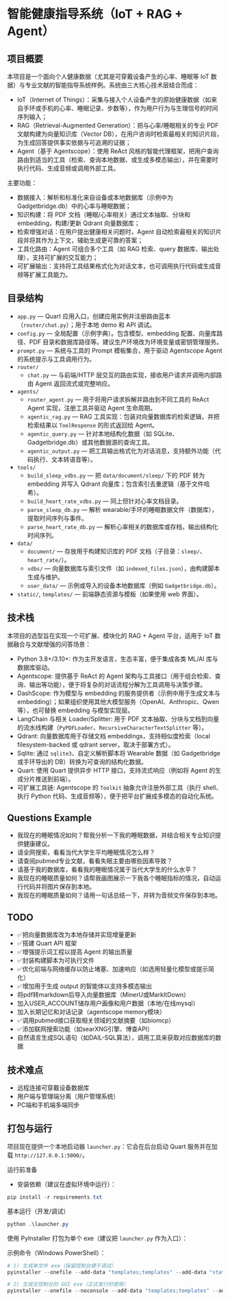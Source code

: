 # 智能健康指导系统（IoT + RAG + Agent）

## 项目概要

本项目是一个面向个人健康数据（尤其是可穿戴设备产生的心率、睡眠等 IoT 数据）与专业文献的智能指导系统样例。系统由三大核心技术层结合而成：

- IoT（Internet of Things）：采集与接入个人设备产生的原始健康数据（如来自手环或手机的心率、睡眠记录、步数等），作为用户行为与生理信号的时间序列输入；
- RAG（Retrieval-Augmented Generation）：把与心率/睡眠相关的专业 PDF 文献构建为向量知识库（Vector DB），在用户咨询时检索最相关的知识片段，为生成回答提供事实依据与可追溯的证据；
- Agent（基于 Agentscope）：使用 ReAct 风格的智能代理框架，把用户查询路由到适当的工具（检索、查询本地数据、或生成多模态输出），并在需要时执行代码、生成音频或调用外部工具。

主要功能：

- 数据接入：解析和标准化来自设备或本地数据库（示例中为 Gadgetbridge.db）中的心率与睡眠数据；
- 知识构建：将 PDF 文档（睡眠/心率相关）通过文本抽取、分块和 embedding，构建/更新 Qdrant 向量数据库；
- 检索增强对话：在用户提出健康相关问题时，Agent 自动检索最相关的知识片段并将其作为上下文，辅助生成更可靠的答案；
- 工具化路由：Agent 可组合多个工具（如 RAG 检索、query 数据库、输出处理），支持可扩展的交互能力；
- 可扩展输出：支持将工具结果格式化为对话文本，也可调用执行代码或生成音频等扩展工具能力。

## 目录结构

- `app.py` — Quart 应用入口，创建应用实例并注册路由蓝本（`router/chat.py`）；用于本地 demo 和 API 调试。
- `config.py` — 全局配置（示例字典）。包含模型、embedding 配置、向量库路径、PDF 目录和数据库路径等。建议生产环境改为环境变量或密钥管理服务。
- `prompt.py` — 系统与工具的 Prompt 模板集合，用于驱动 Agentscope Agent 的系统提示与工具调用行为。
- `router/`
  - `chat.py` — 与前端/HTTP 层交互的路由实现，接收用户请求并调用内部路由 Agent 返回流式或完整响应。
- `agents/`
  - `router_agent.py` — 用于将用户请求拆解并路由到不同工具的 ReAct Agent 实现，注册工具并驱动 Agent 生命周期。
  - `agentic_rag.py` — RAG 工具实现：包装对向量数据库的检索逻辑，并把检索结果以 `ToolResponse` 的形式返回给 Agent。
  - `agentic_query.py` — 针对本地结构化数据（如 SQLite、Gadgetbridge.db）或其他数据源的查询工具。
  - `agentic_output.py` — 把工具输出格式化为对话消息，支持额外功能（代码执行、文本转语音等）。
- `tools/`
  - `build_sleep_vdbs.py` — 把 `data/document/sleep/` 下的 PDF 转为 embedding 并写入 Qdrant 向量库；包含索引去重逻辑（基于文件哈希）。
  - `build_heart_rate_vdbs.py` — 同上但针对心率文档目录。
  - `parse_sleep_db.py` — 解析 wearable/手环的睡眠数据文件（数据库），提取时间序列与事件。
  - `parse_heart_rate_db.py` — 解析心率相关的数据库或存档，输出结构化时间序列。
- `data/`
  - `document/` — 存放用于构建知识库的 PDF 文档（子目录：`sleep/`、`heart_rate/`）。
  - `vdbs/` — 向量数据库与索引文件（如 `indexed_files.json`），由构建脚本生成与维护。
  - `user_data/` — 示例或导入的设备本地数据库（例如 `Gadgetbridge.db`）。
- `static/`, `templates/` — 前端静态资源与模板（如果使用 web 界面）。

## 技术栈

本项目的选型旨在实现一个可扩展、模块化的 RAG + Agent 平台，适用于 IoT 数据融合与文献增强的问答场景：

- Python 3.8+/3.10+: 作为主开发语言，生态丰富，便于集成各类 ML/AI 库与数据库驱动。
- Agentscope: 提供基于 ReAct 的 Agent 架构与工具接口（用于组合检索、查询、输出等功能），便于将复杂的对话流程分解为工具调用与决策步骤。
- DashScope: 作为模型与 embedding 的服务提供者（示例中用于生成文本与 embedding）；如果组织使用其他大模型服务（OpenAI、Anthropic、Qwen 等），也可替换 embedding 与模型实现层。
- LangChain 与相关 Loader/Splitter: 用于 PDF 文本抽取、分块与文档到向量的流水线构建（`PyPDFLoader`、`RecursiveCharacterTextSplitter` 等）。
- Qdrant: 向量数据库用于存储文档 embeddings，支持相似度检索（local filesystem-backed 或 qdrant server，取决于部署方式）。
- Sqlite: 通过 `sqlite3`、自定义解析脚本将 Wearable 数据（如 Gadgetbridge 或手环导出的 DB）转换为可查询的结构化数据。
- Quart: 使用 Quart 提供异步 HTTP 接口，支持流式响应（例如将 Agent 的生成分片推送到前端）。
- 可扩展工具链: Agentscope 的 `Toolkit` 抽象允许注册外部工具（执行 shell、执行 Python 代码、生成音频等），便于把平台扩展成多模态的自动化系统。

## Questions Example

- 我现在的睡眠情况如何？帮我分析一下我的睡眠数据，并结合相关专业知识提供健康建议。
- 请全网搜索，看看当代大学生平均睡眠情况怎么样？
- 请查阅pubmed专业文献，看看失眠主要由哪些因素导致？
- 请基于我的数据库，看看我的睡眠情况属于当代大学生的什么水平？
- 我现在的睡眠质量如何？请帮我画图展示一下我各个睡眠指标的情况，自动运行代码并将图片保存到本地。
- 我现在的睡眠质量如何？请用一句话总结一下，并转为音频文件保存到本地。

## TODO

- ✅把向量数据库改为本地存储并实现增量更新
- ✅搭建 Quart API 框架
- ✅增强提示词工程以提高 Agent 的输出质量
- ✅封装构建脚本为可执行文件
- ✅优化前端与网络缓存以防止堵塞、加速响应（如选用轻量化模型或提示简化）
- ✅增加用于生成 output 的智能体以支持多模态输出
- 将pdf转markdown后导入向量数据库（MinerU或MarkItDown）
- 加入USER_ACCOUNT储存用户画像和用户数据（本地/在线mysql）
- 加入长期记忆和对话记录（agentscope memory模块）
- ✅调用pubmed接口获取相关领域的文献摘要（如biomcp）
- ✅添加联网搜索功能（如searXNG引擎、博查API）
- 自然语言生成SQL语句（如DAIL-SQL算法），调用工具来获取对应数据库的数据

## 技术难点

- 远程连接可穿戴设备数据库
- 用户端与管理端分离（用户管理系统）
- PC端和手机端多端同步

## 打包与运行

项目现在提供一个本地启动器 `launcher.py`：它会在后台启动 Quart 服务并在加载 `http://127.0.0.1:5000/`。

运行前准备

- 安装依赖（建议在虚拟环境中运行）：

```powershell
pip install -r requirements.txt
```

基本运行（开发/调试）

```powershell
python .\launcher.py
```

使用 PyInstaller 打包为单个 exe（建议把 `launcher.py` 作为入口）：

示例命令（Windows PowerShell）：

```powershell
# 1) 生成单文件 exe（保留控制台便于调试）
pyinstaller --onefile --add-data "templates;templates" --add-data "static;static" --add-data "data;data" launcher.py

# 2) 生成无控制台的 GUI exe（正式发行时使用）
pyinstaller --onefile --noconsole --add-data "templates;templates" --add-data "static;static" --add-data "data;data" launcher.py
```
